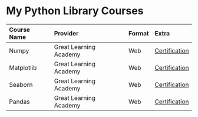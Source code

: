 # My Python Library Courses

| Course Name | Provider | Format | Extra | 
|:---|:---|:---|:---|
| Numpy | Great Learning Academy | Web | [Certification](https://drive.google.com/file/d/1vYkW-HN-7ADTQEEf6qj0adE63SE8dSBj/view?usp=sharing)
| Matplotlib | Great Learning Academy | Web | [Certification](https://drive.google.com/file/d/136vMg8fqxd0F3rSfFpgGc2qb4d3SHyAM/view?usp=sharing)
| Seaborn | Great Learning Academy | Web | [Certification](https://drive.google.com/file/d/1_nKRihGOZb0xA4dpM_8LQU6TcMvopLPv/view?usp=sharing) 
| Pandas | Great Learning Academy | Web | [Certification](https://drive.google.com/file/d/12MJKU8uabmaDJok-Zo3if477MHOMJmG1/view?usp=sharing) |

